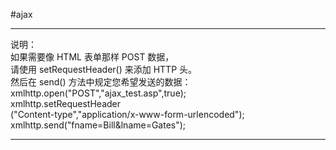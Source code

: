#ajax            
            
----------------------------------------------------------------------------------------------------------            
说明：            
	如果需要像 HTML 表单那样 POST 数据，            
	请使用 setRequestHeader() 来添加 HTTP 头。            
	然后在 send() 方法中规定您希望发送的数据：            
	xmlhttp.open("POST","ajax_test.asp",true);            
	xmlhttp.setRequestHeader            
	("Content-type","application/x-www-form-urlencoded");            
	xmlhttp.send("fname=Bill&lname=Gates");            
            
-----------------------------------------------------------------------------------------------------------